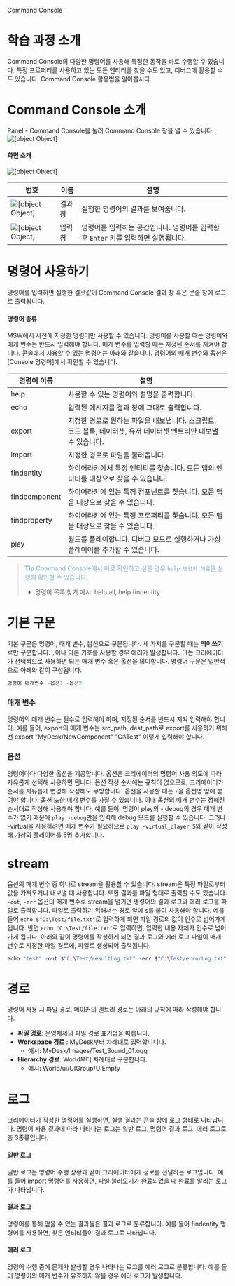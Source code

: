 Command Console 

# 학습 과정 소개
Command Console의 다양한 명령어를 사용해 특정한 동작을 바로 수행할 수 있습니다. 특정 프로퍼티를 사용하고 있는 모든 엔티티를 찾을 수도 있고, 디버그에 활용할 수도 있습니다. Command Console 활용법을 알아봅시다.

# Command Console 소개
Panel - Command Console을 눌러 Command Console 창을 열 수 있습니다.
![[object Object]](https://mod-file.dn.nexoncdn.co.kr/bbs/17307099056193c94fbbdb3df4c6fb3c5047b65b20282.png{"width":"220px"}  "2")
#### 화면 소개
![[object Object]](https://mod-file.dn.nexoncdn.co.kr/bbs/1730788005872cf5bfbc44751472087b21b2871280fc4.png "1")

| 번호 | 이름 | 설명 |
| --- | --- | --- |
| ![[object Object]](https://mod-file.dn.nexoncdn.co.kr/storage/numbers/NO_01.jpg "1") | 결과 창 | 실행한 명령어의 결과를 보여줍니다.  |
| ![[object Object]](https://mod-file.dn.nexoncdn.co.kr/storage/numbers/NO_02.jpg "2") | 입력 창 | 명령어를 입력하는 공간입니다. 명령어를 입력한 후 `Enter` 키를 입력하면 실행됩니다. |

# 명령어 사용하기
명령어를 입력하면 실행한 결괏값이 Command Console 결과 창 혹은 콘솔 창에 로그로 출력됩니다.

#### 명령어 종류
MSW에서 사전에 지정한 명령어만 사용할 수 있습니다. 명령어를 사용할 때는 명령어와 매개 변수는 반드시 입력해야 합니다. 매개 변수를 입력할 때는 지정된 순서를 지켜야 합니다.
콘솔에서 사용할 수 있는 명령어는 아래와 같습니다. 명령어의 매개 변수와 옵션은 [Console 명령어]에서 확인할 수 있습니다.

| 명령어 이름   | 설명  |
| ------------- |----- |
| help | 사용할 수 있는 명령어와 설명을 출력합니다. |
| echo | 입력된 메시지를 결과 창에 그대로 출력합니다. |
| export  | 지정한 경로로 원하는 파일을 내보냅니다. 스크립트, 코드 블록, 데이터셋, 유저 데이터셋 엔트리만 내보낼 수 있습니다. |
| import  | 지정한 경로로 파일을 불러옵니다. |
| findentity | 하이어라키에서 특정 엔티티를 찾습니다. 모든 맵의 엔티티를 대상으로 찾을 수 있습니다. |
| findcomponent | 하이어라키에 있는 특정 컴포넌트를 찾습니다. 모든 맵을 대상으로 찾을 수 있습니다.  |
| findproperty | 하이어라키에 있는 특정 프로퍼티를 찾습니다. 모든 맵을 대상으로 찾을 수 있습니다.  |
| play | 월드를 플레이합니다. 디버그 모드로 실행하거나 가상 플레이어를 추가할 수 있습니다. |

> <span style="color: #7cafc2">**Tip**
> Command Console에서 바로 확인하고 싶을 경우 `help 명령어 이름`을 실행해 확인할 수 있습니다.
> * 명령어 목록 찾기 예시: help all, help findentity</span>

# 기본 구문
기본 구문은 명령어, 매개 변수, 옵션으로 구분됩니다. 세 가지를 구분할 때는 **띄어쓰기**로만 구분합니다. `,`이나 다른 기호를 사용할 경우 에러가 발생합니다. 
`[]`는 크리에이터가 선택적으로 사용하면 되는 매개 변수 혹은 옵션을 의미합니다. 명령어 구문은 일반적으로 아래와 같이 구성됩니다. 

```lua
명령어 매개변수 -옵션1 -옵션2
```

### 매개 변수
명령어의 매개 변수는 필수로 입력해야 하며, 지정된 순서를 반드시 지켜 입력해야 합니다. 예를 들어, export의 매개 변수는 src_path, dest_path로 export를 사용하기 위해선 export "MyDesk/NewComponent" "C:\Test" 이렇게 입력해야 합니다.

### 옵션
명령어마다 다양한 옵션을 제공합니다. 옵션은 크리에이터의 명령어 사용 의도에 따라 자유롭게 선택해 사용하면 됩니다. 옵션 작성 순서에는 규칙이 없으므로, 크리에이터가 순서를 자유롭게 변경해 작성해도 무방합니다.
옵션을 사용할 때는 `-`을 옵션명 앞에 붙여야 합니다. 
옵션 또한 매개 변수를 가질 수 있습니다. 이때 옵션의 매개 변수는 정해진 순서대로 작성해 사용해야 합니다. 예를 들어, 명령어 play의 - debug의 경우 매개 변수가 없기 때문에 `play -debug`만을 입력해 debug 모드를 실행할 수 있습니다. 그러나 -virtual을 사용하려면 매개 변수가 필요하므로 `play -virtual_player 5`와 같이 작성해 가상의 플레이어를 5명 추가합니다.
 
# stream
옵션의 매개 변수 중 하나로 stream을 활용할 수 있습니다. stream은  특정 파일로부터 값을 가져오거나 내보낼 때 사용합니다. 또한 결과를 파일 형태로 출력할 수도 있습니다.
`-out`, `-err` 옵션의 매개 변수로 stream을 넘기면 명령어의 결과 로그와 에러 로그를 파일로 출력합니다. 파일로 출력하기 위해서는 경로 앞에 `$`를 붙여 사용해야 합니다.
예를 들어  `echo $"C:\Test/file.txt"`로 입력하게 되면 파일 경로의 값이 인수로 넘어가게 됩니다. 반면 `echo "C:\Test/file.txt"`로 입력하면, 입력한 내용 자체가 인수로 넘어가게 됩니다. 
아래와 같이 명령어를 작성하게 되면 결과 로그와 에러 로그 파일이 매개 변수로 지정한 파일 경로에, 파일로 생성되어 출력됩니다.

```lua
echo "test" -out $"C:\Test/resultLog.txt" -err $"C:\Test/errorLog.txt"
```

 # 경로
명령어 사용 시 파일 경로, 메이커의 엔트리 경로는 아래의 규칙에 따라 작성해야 합니다.

* **파일 경로**: 운영체제의 파일 경로 표기법을 따릅니다.
* **Workspace 경로** : MyDesk부터 차례대로 입력합니니다.
    * 예시: MyDesk/Images/Test_Sound_01.ogg
* **Hierarchy 경로**: World부터 차례대로 구분합니다.
    * 예시: World/ui/UIGroup/UIEmpty

# 로그
크리에이터가 작성한 명령어를 실행하면, 실행 결과는 콘솔 창에 로그 형태로 나타납니다. 명령어 사용 결과에 따라 나타나는 로그는 일반 로그, 명령어 결과 로그, 에러 로그로 총 3종류입니다.

#### 일반 로그
일반 로그는 명령어 수행 상황과 같이 크리에이터에게 정보를 전달하는 로그입니다. 예를 들어 import 명령어를 사용하면, 파일 불러오기가 완료되었을 때 완료를 알리는 로그가 나타납니다.

#### 결과 로그
명령어를 통해 얻을 수 있는 결과들은 결과 로그로 분류합니다. 예를 들어 findentity 명령어를 사용하면, 찾은 엔티티들이 결과 로그로 나타납니다.

#### 에러 로그
명령어 수행 중에 문제가 발생할 경우 나타나는 로그를 에러 로그로 분류합니다. 예를 들어 명령어의 매개 변수가 유효하지 않을 경우 에러 로그가 발생합니다.